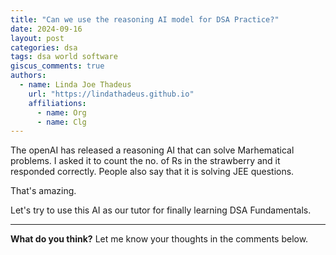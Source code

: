 ```yaml
---
title: "Can we use the reasoning AI model for DSA Practice?"
date: 2024-09-16
layout: post
categories: dsa
tags: dsa world software
giscus_comments: true
authors:
  - name: Linda Joe Thadeus
    url: "https://lindathadeus.github.io"
    affiliations:
      - name: Org
      - name: Clg
---
```

The openAI has released a reasoning AI that can solve Marhematical problems. I asked it to count the no. of Rs in the strawberry and it responded correctly.
People also say that it is solving JEE questions. 

That's amazing. 

Let's try to use this AI as our tutor for finally learning DSA Fundamentals.

---

**What do you think?** Let me know your thoughts in the comments below.
